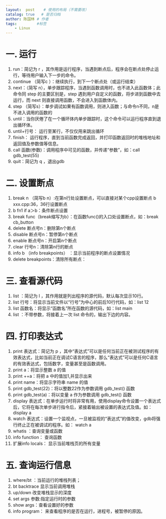 ```yaml
---
layout:  post    # 使用的布局（不需要改）
catalog: true   # 是否归档
author: 陈国林 # 作者
tags:         #标签
    - Linux
---
```


# 一. 运行
1. run：简记为 r ，其作用是运行程序，当遇到断点后，程序会在断点处停止运行，等待用户输入下一步的命令。
2. continue （简写c ）：继续执行，到下一个断点处（或运行结束）
3. next：（简写 n），单步跟踪程序，当遇到函数调用时，也不进入此函数体；此命令同 step 的主要区别是，step 遇到用户自定义的函数，将步进到函数中去运行，而 next 则直接调用函数，不会进入到函数体内。
4. step （简写s）：单步调试如果有函数调用，则进入函数；与命令n不同，n是不进入调用的函数的
5. until：当你厌倦了在一个循环体内单步跟踪时，这个命令可以运行程序直到退出循环体。
6. until+行号： 运行至某行，不仅仅用来跳出循环
7. finish： 运行程序，直到当前函数完成返回，并打印函数返回时的堆栈地址和返回值及参数值等信息。
8. call 函数(参数)：调用程序中可见的函数，并传递“参数”，如：call gdb_test(55)
9. quit：简记为 q ，退出gdb

# 二. 设置断点
1. break n （简写b n）:在第n行处设置断点，可以直接对某个cpp设置断点 b xxx.cpp:36，36行设置断点
2. b fn1 if a＞b：条件断点设置
3. break func（break缩写为b）：在函数func()的入口处设置断点，如：break cb_button
4. delete 断点号n：删除第n个断点
5. disable 断点号n：暂停第n个断点
6. enable 断点号n：开启第n个断点
7. clear 行号n：清除第n行的断点
8. info b （info breakpoints） ：显示当前程序的断点设置情况
9. delete breakpoints：清除所有断点：

# 三. 查看源代码
1. list ：简记为 l ，其作用就是列出程序的源代码，默认每次显示10行。
2. list 行号：将显示当前文件以“行号”为中心的前后10行代码，如：list 12
3. list 函数名：将显示“函数名”所在函数的源代码，如：list main
4. list ：不带参数，将接着上一次 list 命令的，输出下边的内容。

# 四. 打印表达式
1. print 表达式：简记为 p ，其中“表达式”可以是任何当前正在被测试程序的有效表达式，比如当前正在调试C语言的程序，那么“表达式”可以是任何C语言的有效表达式，包括数字，变量甚至是函数调用。
2. print a：将显示整数 a 的值
3. print ++a：将把 a 中的值加1,并显示出来
4. print name：将显示字符串 name 的值
5. print gdb_test(22)：将以整数22作为参数调用 gdb_test() 函数
6. print gdb_test(a)：将以变量 a 作为参数调用 gdb_test() 函数
7. display 表达式：在单步运行时将非常有用，使用display命令设置一个表达式后，它将在每次单步进行指令后，紧接着输出被设置的表达式及值。如： display a
8. watch 表达式：设置一个监视点，一旦被监视的“表达式”的值改变，gdb将强行终止正在被调试的程序。如： watch a
9. whatis ：查询变量或函数
10. info function： 查询函数
11. 扩展info locals： 显示当前堆栈页的所有变量

# 五. 查询运行信息
1. where/bt ：当前运行的堆栈列表；
2. bt backtrace 显示当前调用堆栈
3. up/down 改变堆栈显示的深度
4. set args 参数:指定运行时的参数
5. show args：查看设置好的参数
6. info program： 来查看程序的是否在运行，进程号，被暂停的原因。
